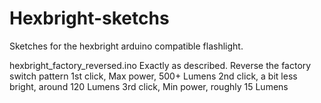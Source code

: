 Hexbright-sketchs
=================

Sketches for the hexbright arduino compatible flashlight.


hexbright_factory_reversed.ino
	Exactly as described.  Reverse the factory switch pattern
	1st click, Max power, 500+ Lumens
	2nd click, a bit less bright, around 120 Lumens
	3rd click, Min power, roughly 15 Lumens

